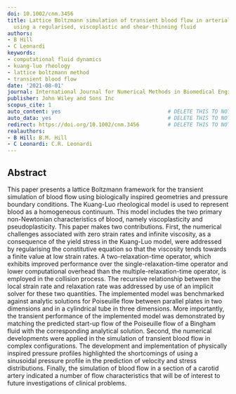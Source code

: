```yaml
---
doi: 10.1002/cnm.3456
title: Lattice Boltzmann simulation of transient blood flow in arterial geometries
  using a regularised, viscoplastic and shear-thinning fluid
authors:
- B Hill
- C Leonardi
keywords:
- computational fluid dynamics
- kuang-luo rheology
- lattice boltzmann method
- transient blood flow
date: '2021-08-01'
journal: International Journal for Numerical Methods in Biomedical Engineering
publisher: John Wiley and Sons Inc
scopus_cite: 1
auto_content: yes                                  # DELETE THIS TO NOT AUTO GENERATE CONTENT
auto_data: yes                                     # DELETE THIS TO NOT AUTO GENERATE METADATA
redirect: https://doi.org/10.1002/cnm.3456         # DELETE THIS TO NOT REDIRECT
realauthors:
- B Hill: B.M. Hill
- C Leonardi: C.R. Leonardi
---
```



## Abstract
This paper presents a lattice Boltzmann framework for the transient simulation of blood flow using biologically inspired geometries and pressure boundary conditions. The Kuang-Luo rheological model is used to represent blood as a homogeneous continuum. This model includes the two primary non-Newtonian characteristics of blood, namely viscoplasticity and pseudoplasticity. This paper makes two contributions. First, the numerical challenges associated with zero strain rates and infinite viscosity, as a consequence of the yield stress in the Kuang-Luo model, were addressed by regularising the constitutive equation so that the viscosity tends towards a finite value at low strain rates. A two-relaxation-time operator, which exhibits improved performance over the single-relaxation-time operator and lower computational overhead than the multiple-relaxation-time operator, is employed in the collision process. The recursive relationship between the local strain rate and relaxation rate was addressed by use of an implicit solver for these two quantities. The implemented model was benchmarked against analytic solutions for Poiseuille flow between parallel plates in two dimensions and in a cylindrical tube in three dimensions. More importantly, the transient performance of the implemented model was demonstrated by matching the predicted start-up flow of the Poiseuille flow of a Bingham fluid with the corresponding analytical solution. Second, the numerical developments were applied in the simulation of transient blood flow in complex configurations. The development and implementation of physically inspired pressure profiles highlighted the shortcomings of using a sinusoidal pressure profile in the prediction of velocity and stress distributions. Finally, the simulation of blood flow in a section of a carotid artery indicated a number of flow characteristics that will be of interest to future investigations of clinical problems.
